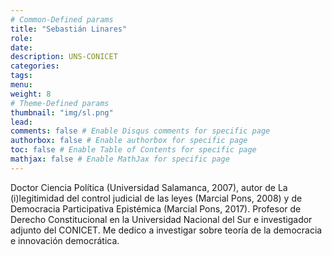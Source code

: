 ```yaml
---
# Common-Defined params
title: "Sebastián Linares"
role: 
date: 
description: UNS-CONICET
categories:
tags:
menu: 
weight: 8
# Theme-Defined params
thumbnail: "img/sl.png"
lead: 
comments: false # Enable Disqus comments for specific page
authorbox: false # Enable authorbox for specific page
toc: false # Enable Table of Contents for specific page
mathjax: false # Enable MathJax for specific page
---
```


Doctor Ciencia Política (Universidad Salamanca, 2007), autor de La (i)legitimidad del control judicial de las leyes (Marcial Pons, 2008) y de Democracia Participativa Epistémica (Marcial Pons, 2017). Profesor de Derecho Constitucional en la Universidad Nacional del Sur e investigador adjunto del CONICET. Me dedico a investigar sobre teoría de la democracia e innovación democrática. 

